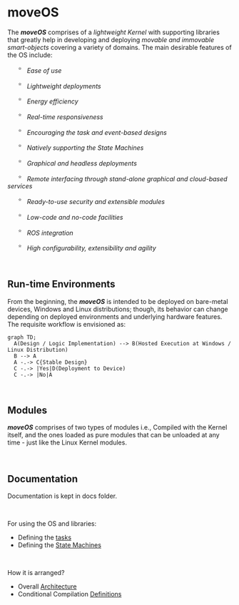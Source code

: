 # moveOS

The ***moveOS*** comprises of a *lightweight Kernel* with supporting libraries that greatly help in developing and deploying *movable and immovable smart-objects* covering a variety of domains. The main desirable features of the OS include:

&nbsp; &nbsp; &nbsp; <sup>:star:</sup> &nbsp; *Ease of use*

&nbsp; &nbsp; &nbsp; <sup>:star:</sup> &nbsp; *Lightweight deployments*
  
&nbsp; &nbsp; &nbsp; <sup>:star:</sup> &nbsp; *Energy efficiency*
  
&nbsp; &nbsp; &nbsp; <sup>:star:</sup> &nbsp; *Real-time responsiveness*
  
&nbsp; &nbsp; &nbsp; <sup>:star:</sup> &nbsp; *Encouraging the task and event-based designs*
  
&nbsp; &nbsp; &nbsp; <sup>:star:</sup> &nbsp; *Natively supporting the State Machines*
  
&nbsp; &nbsp; &nbsp; <sup>:star:</sup> &nbsp; *Graphical and headless deployments*
  
&nbsp; &nbsp; &nbsp; <sup>:star:</sup> &nbsp; *Remote interfacing through stand-alone graphical and cloud-based services*
  
&nbsp; &nbsp; &nbsp; <sup>:star:</sup> &nbsp; *Ready-to-use security and extensible modules*
  
&nbsp; &nbsp; &nbsp; <sup>:star:</sup> &nbsp; *Low-code and no-code facilities*
  
&nbsp; &nbsp; &nbsp; <sup>:star:</sup> &nbsp; *ROS integration*
  
&nbsp; &nbsp; &nbsp; <sup>:star:</sup> &nbsp; *High configurability, extensibility and agility*



&nbsp;

## Run-time Environments

From the beginning, the ***moveOS*** is intended to be deployed on bare-metal devices, Windows and Linux distributions; though, its behavior can change depending on deployed environments and underlying hardware features. The requisite workflow is envisioned as:

```mermaid
graph TD;
  A(Design / Logic Implementation) --> B(Hosted Execution at Windows / Linux Distribution)
  B --> A
  A -.-> C{Stable Design}
  C -.-> |Yes|D(Deployment to Device)
  C -.-> |No|A
```



&nbsp;

## Modules

***moveOS*** comprises of two types of modules i.e., Compiled with the Kernel itself, and the ones loaded as pure modules that can be unloaded at any time - just like the Linux Kernel modules.



&nbsp;

## Documentation

Documentation is kept in docs folder.


&nbsp;

For using the OS and libraries:

  * Defining the [tasks](./docs/usage/Tasks.md)
  * Defining the [State Machines](./docs/usage/StateMachine.md)


&nbsp;

How it is arranged?

  * Overall [Architecture](./docs/contrib/Architecture.md)
  * Conditional Compilation [Definitions](./docs/contrib/Defines.md)
